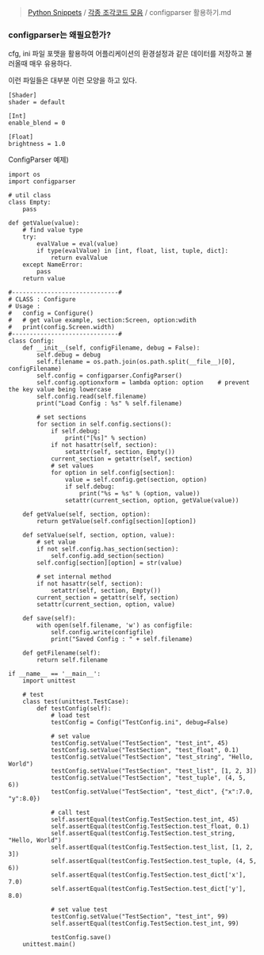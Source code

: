 > [Python Snippets](../README.md) / [각종 조각코드 모음](README.md) / configparser 활용하기.md
### configparser는 왜필요한가?

cfg, ini 파일 포맷을 활용하여 어플리케이션의 환경설정과 같은 데이터를 저장하고 불러올때 매우 유용하다.

이런 파일들은 대부분 이런 모양을 하고 있다.
```
[Shader]
shader = default

[Int]
enable_blend = 0

[Float]
brightness = 1.0
```

ConfigParser 예제)

    import os
    import configparser
    
    # util class
    class Empty:
        pass
    
    def getValue(value):
        # find value type
        try:
            evalValue = eval(value)
            if type(evalValue) in [int, float, list, tuple, dict]:
                return evalValue
        except NameError:
            pass
        return value
    
    #------------------------------#
    # CLASS : Configure
    # Usage :
    #   config = Configure()
    #   # get value example, section:Screen, option:wdith
    #   print(config.Screen.width)
    #------------------------------#
    class Config:
        def __init__(self, configFilename, debug = False):
            self.debug = debug
            self.filename = os.path.join(os.path.split(__file__)[0], configFilename)
            self.config = configparser.ConfigParser()
            self.config.optionxform = lambda option: option    # prevent the key value being lowercase
            self.config.read(self.filename)
            print("Load Config : %s" % self.filename)
    
            # set sections
            for section in self.config.sections():
                if self.debug:
                    print("[%s]" % section)
                if not hasattr(self, section):
                    setattr(self, section, Empty())
                current_section = getattr(self, section)
                # set values
                for option in self.config[section]:
                    value = self.config.get(section, option)
                    if self.debug:
                        print("%s = %s" % (option, value))
                    setattr(current_section, option, getValue(value))
    
        def getValue(self, section, option):
            return getValue(self.config[section][option])
    
        def setValue(self, section, option, value):
            # set value
            if not self.config.has_section(section):
                self.config.add_section(section)
            self.config[section][option] = str(value)
    
            # set internal method
            if not hasattr(self, section):
                setattr(self, section, Empty())
            current_section = getattr(self, section)
            setattr(current_section, option, value)
    
        def save(self):
            with open(self.filename, 'w') as configfile:
                self.config.write(configfile)
                print("Saved Config : " + self.filename)
    
        def getFilename(self):
            return self.filename
    
    if __name__ == '__main__':
        import unittest
    
        # test
        class test(unittest.TestCase):
            def testConfig(self):
                # load test
                testConfig = Config("TestConfig.ini", debug=False)
    
                # set value
                testConfig.setValue("TestSection", "test_int", 45)
                testConfig.setValue("TestSection", "test_float", 0.1)
                testConfig.setValue("TestSection", "test_string", "Hello, World")
                testConfig.setValue("TestSection", "test_list", [1, 2, 3])
                testConfig.setValue("TestSection", "test_tuple", (4, 5, 6))
                testConfig.setValue("TestSection", "test_dict", {"x":7.0, "y":8.0})
    
                # call test
                self.assertEqual(testConfig.TestSection.test_int, 45)
                self.assertEqual(testConfig.TestSection.test_float, 0.1)
                self.assertEqual(testConfig.TestSection.test_string, "Hello, World")
                self.assertEqual(testConfig.TestSection.test_list, [1, 2, 3])
                self.assertEqual(testConfig.TestSection.test_tuple, (4, 5, 6))
                self.assertEqual(testConfig.TestSection.test_dict['x'], 7.0)
                self.assertEqual(testConfig.TestSection.test_dict['y'], 8.0)
    
                # set value test
                testConfig.setValue("TestSection", "test_int", 99)
                self.assertEqual(testConfig.TestSection.test_int, 99)
    
                testConfig.save()
        unittest.main()
    